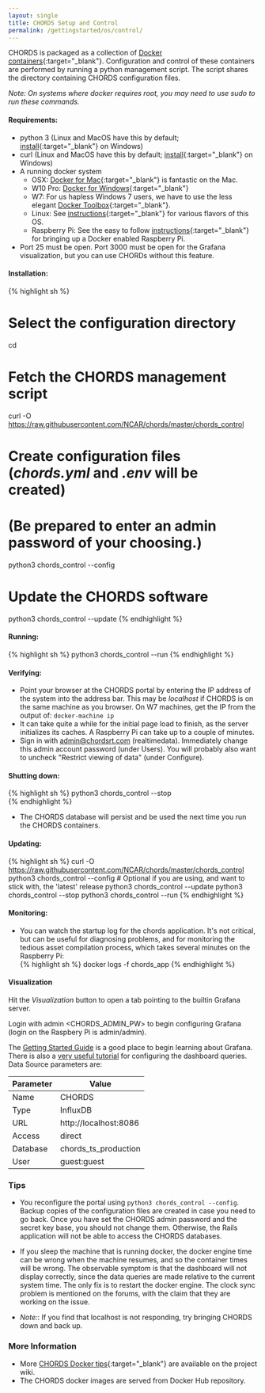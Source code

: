 ```yaml
---
layout: single
title: CHORDS Setup and Control
permalink: /gettingstarted/os/control/
---
```


CHORDS is packaged as a collection of [Docker containers](https://hub.docker.com/r/ncareol/chords/){:target="_blank"}. 
Configuration and control of these containers are performed by running a python management script. The script
shares the directory containing CHORDS configuration files.

_Note: On systems where docker requires root, you may need to use sudo to run these commands._

#### Requirements:
 * python 3 (Linux and MacOS have this by default; [install](https://www.python.org/downloads/windows/){:target="_blank"} on Windows)
 * curl (Linux and MacOS have this by default; [install](https://help.zendesk.com/hc/en-us/articles/229136847-Installing-and-using-cURL#install){:target="_blank"} on Windows)
 * A running docker system
   * OSX: [Docker for Mac](https://docs.docker.com/engine/installation/mac/#/docker-for-mac){:target="_blank"} is fantastic on the Mac.
   * W10 Pro: [Docker for Windows](https://docs.docker.com/engine/installation/windows/#/docker-for-mac){:target="_blank"}
   * W7: For us hapless Windows 7 users, we have to use the less elegant [Docker Toolbox](https://docs.docker.com/engine/installation/windows/#/docker-toolbox){:target="_blank"}. 
   * Linux: See [instructions](https://docs.docker.com/engine/installation/linux/){:target="_blank"} for various flavors of this OS.
   * Raspberry Pi: See the easy to follow [instructions](https://github.com/earthcubeprojects-chords/chords-docs/wiki/Docker-on-Raspberry-Pi){:target="_blank"} for bringing up a Docker enabled
   Raspberry Pi.
 * Port 25 must be open. Port 3000 must be open for the Grafana visualization, but you can use CHORDs without this 
   feature.

#### Installation:
{% highlight sh %}
# Select the configuration directory
cd <configuration directory>

# Fetch the CHORDS management script
curl -O  https://raw.githubusercontent.com/NCAR/chords/master/chords_control

# Create configuration files (_chords.yml_ and _.env_ will be created)
# (Be prepared to enter an admin password of your choosing.)
python3 chords_control --config

# Update the CHORDS software
python3 chords_control --update
{% endhighlight %}
#### Running:
{% highlight sh %}
python3 chords_control --run
{% endhighlight %}

#### Verifying:
* Point your browser at the CHORDS portal by entering the IP address of the system into the address bar. This may be
_localhost_ if CHORDS is on the same machine as you browser. On W7 machines, get the IP from the output of: 
````docker-machine ip````
* It can take quite a while for the initial page load to finish, as the server initializes its caches. A
Raspberry Pi can take up to a couple of minutes. 
* Sign in with admin@chordsrt.com (realtimedata). Immediately change this admin account password (under Users). You will
  probably also want to uncheck "Restrict viewing of data" (under Configure).

#### Shutting down:
{% highlight sh %}
python3 chords_control --stop  
{% endhighlight %}
* The CHORDS database will persist and be used the next time you run the CHORDS containers.


#### Updating:
{% highlight sh %}
curl -O  https://raw.githubusercontent.com/NCAR/chords/master/chords_control
python3 chords_control --config  # Optional if you are using, and want to stick with, the 'latest' release
python3 chords_control --update
python3 chords_control --stop
python3 chords_control --run
{% endhighlight %}

#### Monitoring:
* You can watch the startup log for the chords application. It's not critical,
  but can be useful for diagnosing problems, and for monitoring the tedious
  asset compilation process, which takes several minutes on the Raspberry Pi:  
{% highlight sh %}
docker logs -f chords_app
{% endhighlight %}

#### Visualization
Hit the _Visualization_ button to open a tab pointing to the builtin Grafana server.

Login with admin <CHORDS_ADMIN_PW> to begin configuring Grafana (login on the Raspbery Pi is admin/admin).

The [Getting Started Guide](http://docs.grafana.org/guides/getting_started/) is a good place to begin
learning about Grafana. There is also a [very useful tutorial](http://docs.grafana.org/features/datasources/influxdb/)
for configuring the dashboard queries. Data Source parameters are:

<table class="table table-striped">
  <thead>
    <tr>
      <th>Parameter</th>
      <th>Value</th>
    </tr>
  </thead>
  <tbody>
    <tr>
      <td>Name</td>
      <td>CHORDS</td>
    </tr>
    <tr>
      <td>Type</td>
      <td>InfluxDB</td>
    </tr>
    <tr>
      <td>URL</td>
      <td>http://localhost:8086</td>
    </tr>
    <tr>
      <td>Access</td>
      <td>direct</td>
    </tr>
    <tr>
      <td>Database</td>
      <td>chords_ts_production</td>
    </tr>
    <tr>
      <td>User</td>
      <td>guest:guest</td>
    </tr>
  </tbody>
</table>


### Tips
* You reconfigure the portal using ```python3 chords_control --config```. Backup copies of the configuration
files are created in case you need to go back. Once you have set the CHORDS admin password and the secret key base,
you should not change them. Otherwise, the Rails application will not be able to access the CHORDS databases.

* If you sleep the machine that is running docker, the docker engine time can be wrong when the machine resumes, and so the container times will be wrong. The observable symptom is that the dashboard will not display correctly, since the data queries  are made relative to the current system time. The only fix is to restart the docker engine. The clock sync problem is mentioned on the forums, with the claim that they are working on the issue.

* _Note:_: If you find that localhost is not responding, try bringing CHORDS down and back up.

### More Information  
* More [CHORDS Docker tips](https://github.com/earthcubeprojects-chords/chords/wiki/Docker-Details-and-Tips){:target="_blank"} are available on the project wiki.
* The CHORDS docker images are served from Docker Hub repository. <!--[repository](https://hub.docker.com/r/ncareol/chords_app/).THIS LINK IS BROKEN-->
